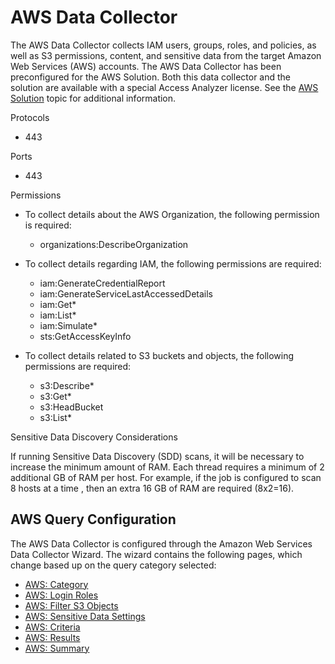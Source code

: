 # AWS Data Collector

The AWS Data Collector collects IAM users, groups, roles, and policies, as well as S3 permissions,
content, and sensitive data from the target Amazon Web Services (AWS) accounts. The AWS Data
Collector has been preconfigured for the AWS Solution. Both this data collector and the solution are
available with a special Access Analyzer license. See the
[AWS Solution](/docs/accessanalyzer/12.0/solutions/aws/overview.md) topic for additional information.

Protocols

- 443

Ports

- 443

Permissions

- To collect details about the AWS Organization, the following permission is required:

  - organizations:DescribeOrganization

- To collect details regarding IAM, the following permissions are required:

  - iam:GenerateCredentialReport
  - iam:GenerateServiceLastAccessedDetails
  - iam:Get\*
  - iam:List\*
  - iam:Simulate\*
  - sts:GetAccessKeyInfo

- To collect details related to S3 buckets and objects, the following permissions are required:

  - s3:Describe\*
  - s3:Get\*
  - s3:HeadBucket
  - s3:List\*

Sensitive Data Discovery Considerations

If running Sensitive Data Discovery (SDD) scans, it will be necessary to increase the minimum amount
of RAM. Each thread requires a minimum of 2 additional GB of RAM per host. For example, if the job
is configured to scan 8 hosts at a time , then an extra 16 GB of RAM are required (8x2=16).

## AWS Query Configuration

The AWS Data Collector is configured through the Amazon Web Services Data Collector Wizard. The
wizard contains the following pages, which change based up on the query category selected:

- [AWS: Category](/docs/accessanalyzer/12.0/administration/data-collectors/aws/category.md)
- [AWS: Login Roles](/docs/accessanalyzer/12.0/administration/data-collectors/aws/loginroles.md)
- [AWS: Filter S3 Objects](/docs/accessanalyzer/12.0/administration/data-collectors/aws/filters3objects.md)
- [AWS: Sensitive Data Settings](/docs/accessanalyzer/12.0/administration/data-collectors/aws/sensitivedata.md)
- [AWS: Criteria ](/docs/accessanalyzer/12.0/administration/data-collectors/aws/criteria.md)
- [AWS: Results](/docs/accessanalyzer/12.0/administration/data-collectors/aws/results.md)
- [AWS: Summary](/docs/accessanalyzer/12.0/administration/data-collectors/aws/summary.md)
